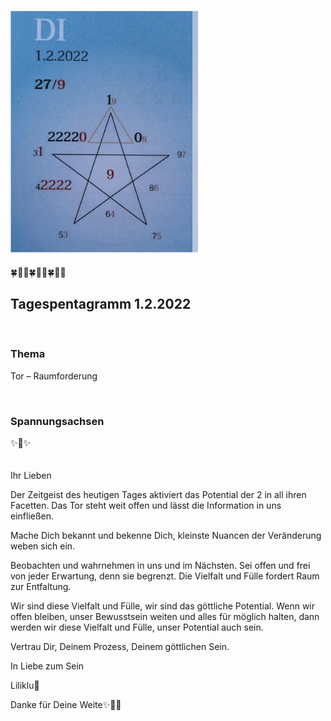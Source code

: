<style>
img {
  width: 300px;
  max-width: 99%
}
</style>

![](../img/2022-02-01.png)

🍀🦋💚🍀🦋💚🍀🦋💚

## Tagespentagramm 1.2.2022
<br>

### Thema
Tor – Raumforderung

<br>

### Spannungsachsen

✨🧚✨
<br><br><br>
Ihr Lieben

Der Zeitgeist des heutigen Tages aktiviert das Potential der 2 in all ihren Facetten. Das Tor steht weit offen und lässt die Information in uns einfließen.

Mache Dich bekannt und bekenne Dich, kleinste Nuancen der Veränderung weben sich ein.

Beobachten und wahrnehmen in uns und im Nächsten. Sei offen und frei von jeder Erwartung, denn sie begrenzt. Die Vielfalt und Fülle fordert Raum zur Entfaltung.

Wir sind diese Vielfalt und Fülle, wir sind das göttliche Potential. Wenn wir offen bleiben, unser Bewusstsein weiten und alles für möglich halten, dann werden wir diese Vielfalt und Fülle, unser Potential auch sein.

Vertrau Dir, Deinem Prozess, Deinem göttlichen Sein.

In Liebe zum Sein

Liliklu🦋

Danke für Deine Weite✨🌸🧚
